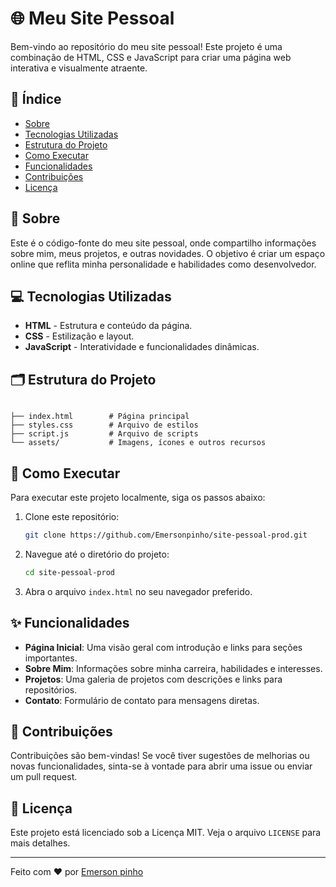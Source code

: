 # 🌐 Meu Site Pessoal

Bem-vindo ao repositório do meu site pessoal! Este projeto é uma combinação de HTML, CSS e JavaScript para criar uma página web interativa e visualmente atraente.

## 📝 Índice
- [Sobre](#sobre)
- [Tecnologias Utilizadas](#tecnologias-utilizadas)
- [Estrutura do Projeto](#estrutura-do-projeto)
- [Como Executar](#como-executar)
- [Funcionalidades](#funcionalidades)
- [Contribuições](#contribuições)
- [Licença](#licença)

## 📖 Sobre
Este é o código-fonte do meu site pessoal, onde compartilho informações sobre mim, meus projetos, e outras novidades. O objetivo é criar um espaço online que reflita minha personalidade e habilidades como desenvolvedor.

## 💻 Tecnologias Utilizadas
- **HTML** - Estrutura e conteúdo da página.
- **CSS**  - Estilização e layout.
- **JavaScript** - Interatividade e funcionalidades dinâmicas.

## 🗂️ Estrutura do Projeto

```/site-pessoal-prod

├── index.html        # Página principal
├── styles.css        # Arquivo de estilos
├── script.js         # Arquivo de scripts
└── assets/           # Imagens, ícones e outros recursos
```
## 🚀 Como Executar
Para executar este projeto localmente, siga os passos abaixo:

1. Clone este repositório:
   ```bash
   git clone https://github.com/Emersonpinho/site-pessoal-prod.git
   ```

2. Navegue até o diretório do projeto:
   ```bash
   cd site-pessoal-prod
   ```

3. Abra o arquivo `index.html` no seu navegador preferido.

## ✨ Funcionalidades
- **Página Inicial**: Uma visão geral com introdução e links para seções importantes.
- **Sobre Mim**: Informações sobre minha carreira, habilidades e interesses.
- **Projetos**: Uma galeria de projetos com descrições e links para repositórios.
- **Contato**: Formulário de contato para mensagens diretas.

## 🤝 Contribuições
Contribuições são bem-vindas! Se você tiver sugestões de melhorias ou novas funcionalidades, sinta-se à vontade para abrir uma issue ou enviar um pull request.

## 📄 Licença
Este projeto está licenciado sob a Licença MIT. Veja o arquivo `LICENSE` para mais detalhes.

---

Feito com ❤️ por [Emerson pinho](https://github.com/Emersonpinho)

